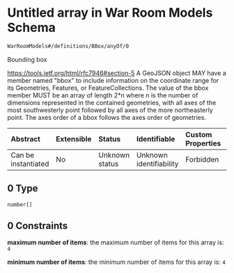 # Untitled array in War Room Models Schema

```txt
WarRoomModels#/definitions/BBox/anyOf/0
```

Bounding box

<https://tools.ietf.org/html/rfc7946#section-5> A GeoJSON object MAY have a member named "bbox" to include information on the coordinate range for its Geometries, Features, or FeatureCollections. The value of the bbox member MUST be an array of length 2\*n where n is the number of dimensions represented in the contained geometries, with all axes of the most southwesterly point followed by all axes of the more northeasterly point. The axes order of a bbox follows the axes order of geometries.

| Abstract            | Extensible | Status         | Identifiable            | Custom Properties | Additional Properties | Access Restrictions | Defined In                                                        |
| :------------------ | :--------- | :------------- | :---------------------- | :---------------- | :-------------------- | :------------------ | :---------------------------------------------------------------- |
| Can be instantiated | No         | Unknown status | Unknown identifiability | Forbidden         | Allowed               | none                | [models.schema.json\*](models.schema.json "open original schema") |

## 0 Type

`number[]`

## 0 Constraints

**maximum number of items**: the maximum number of items for this array is: `4`

**minimum number of items**: the minimum number of items for this array is: `4`
